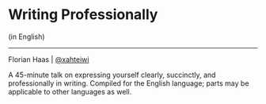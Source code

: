# Writing Professionally
(in English)

* * *

Florian Haas | [@xahteiwi](https://twitter.com/xahteiwi)

<!-- Note -->
A 45-minute talk on expressing yourself clearly, succinctly, and
professionally in writing. Compiled for the English language; parts
may be applicable to other languages as well.

